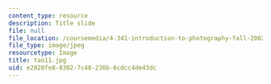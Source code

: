 ```yaml
---
content_type: resource
description: Title slide
file: null
file_location: /coursemedia/4-341-introduction-to-photography-fall-2002/e2828fe883027c48236b6cdcc4de43dc_tao11.jpg
file_type: image/jpeg
resourcetype: Image
title: tao11.jpg
uid: e2828fe8-8302-7c48-236b-6cdcc4de43dc
---
```

